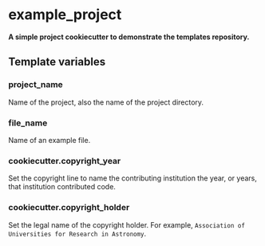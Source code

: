 # example_project

**A simple project cookiecutter to demonstrate the templates repository.**

## Template variables

### project_name

Name of the project, also the name of the project directory.

### file_name

Name of an example file.

### cookiecutter.copyright_year

Set the copyright line to name the contributing institution the year, or years, that institution contributed code.

### cookiecutter.copyright_holder

Set the legal name of the copyright holder.
For example, `Association of Universities for Research in Astronomy`.
